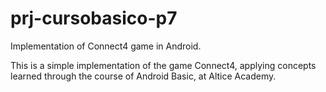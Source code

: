 # prj-cursobasico-p7
Implementation of Connect4 game in Android.

This is a simple implementation of the game Connect4, applying concepts learned through the course of Android Basic, at Altice Academy.
